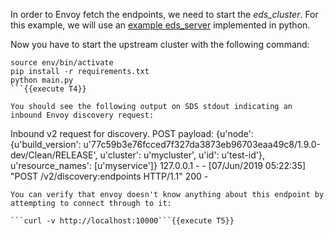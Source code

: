 In order to Envoy fetch the endpoints, we need to start the *eds_cluster*. For this example, we will use an [example eds_server](https://github.com/salrashid123/envoy_discovery) implemented in python.

Now you have to start the upstream cluster with the following command:

```
source env/bin/activate
pip install -r requirements.txt
python main.py
```{{execute T4}}

You should see the following output on SDS stdout indicating an inbound Envoy discovery request:

```
Inbound v2 request for discovery.  POST payload: {u'node': {u'build_version': u'77c59b3e76fcced7f327da3873eb96703eaa49c8/1.9.0-dev/Clean/RELEASE', u'cluster': u'mycluster', u'id': u'test-id'}, u'resource_names': [u'myservice']}
127.0.0.1 - - [07/Jun/2019 05:22:35] "POST /v2/discovery:endpoints HTTP/1.1" 200 -
```
You can verify that envoy doesn't know anything about this endpoint by attempting to connect through to it:

```curl -v http://localhost:10000```{{execute T5}}
